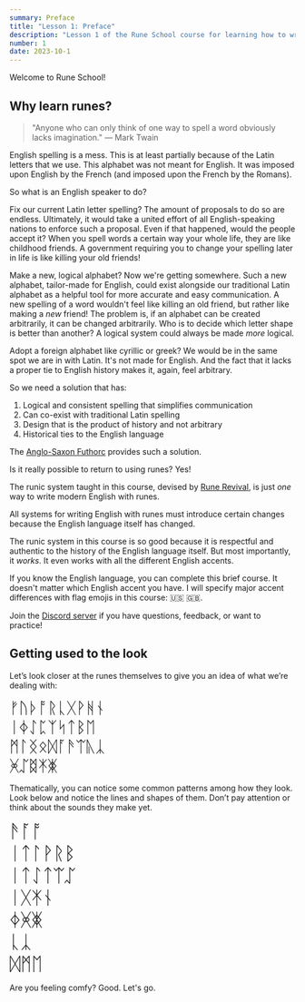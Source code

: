 ```yaml
---
summary: Preface
title: "Lesson 1: Preface"
description: "Lesson 1 of the Rune School course for learning how to write Modern English with the Anglo-Saxon futhorc"
number: 1
date: 2023-10-1
---
```


Welcome to Rune School!

## Why learn runes?

> "Anyone who can only think of one way to spell a word obviously lacks imagination." ― Mark Twain

English spelling is a mess. This is at least partially because of the Latin letters that we use. This alphabet was not meant for English. It was imposed upon English by the French (and imposed upon the French by the Romans).

So what is an English speaker to do? 

Fix our current Latin letter spelling? The amount of proposals to do so are endless. Ultimately, it would take a united effort of all English-speaking nations to enforce such a proposal. Even if that happened, would the people accept it? When you spell words a certain way your whole life, they are like childhood friends. A government requiring you to change your spelling later in life is like killing your old friends!

Make a new, logical alphabet? Now we're getting somewhere. Such a new alphabet, tailor-made for English, could exist alongside our traditional Latin alphabet as a helpful tool for more accurate and easy communication. A new spelling of a word wouldn't feel like killing an old friend, but rather like making a *new* friend! The problem is, if an alphabet can be created arbitrarily, it can be changed arbitrarily. Who is to decide which letter shape is better than another? A logical system could always be made *more* logical.

Adopt a foreign alphabet like cyrillic or greek? We would be in the same spot we are in with Latin. It's not made for English. And the fact that it lacks a proper tie to English history makes it, again, feel arbitrary.

So we need a solution that has:

1. Logical and consistent spelling that simplifies communication
2. Can co-exist with traditional Latin spelling
3. Design that is the product of history and not arbitrary 
4. Historical ties to the English language

The [Anglo-Saxon Futhorc](https://en.wikipedia.org/wiki/Anglo-Saxon_runes) provides such a solution.

Is it really possible to return to using runes? Yes!

The runic system taught in this course, devised by [Rune Revival](https://www.youtube.com/@LearnRunes), is just *one* way to write modern English with runes. 

All systems for writing English with runes must introduce certain changes because the English language itself has changed. 

The runic system in this course is so good because it is respectful and authentic to the history of the English language itself. But most importantly, it *works*. It even works with all the different English accents.

If you know the English language, you can complete this brief course. It doesn't matter which English accent you have. I will specify major accent differences with flag emojis in this course: 🇺🇸 🇬🇧.

Join the [Discord server](https://discord.gg/BThW4fxAwN) if you have questions, feedback, or want to practice!

## Getting used to the look

Let’s look closer at the runes themselves to give you an idea of what we’re dealing with:

<div style="font-size:2em;">ᚠᚢᚦᚩᚱᚳᚷᚹᚻᚾ</div>
<div style="font-size:2em;">ᛁᛄᛇᛈᛉᛋᛏᛒᛖ</div>
<div style="font-size:2em;">ᛗᛚᛝᛟᛞᚪᚫᛠᚣᛣ</div>
<div style="font-size:2em;">ᚸᛢᛥᛡᛤ</div>

Thematically, you can notice some common patterns among how they look. Look below and notice the lines and shapes of them. Don’t pay attention or think about the sounds they make yet.

<div style="font-size:2.3em;">ᚫᚪᚩ</div>
<div style="font-size:2.3em;">ᛁᛏᛚᚹᚱᛒ</div>
<div style="font-size:2.3em;">ᛁᛏᛇᛏᛠᛢ</div>
<div style="font-size:2.3em;">ᛁᚷᛡᚾ</div>
<div style="font-size:2.3em;">ᛄᚸᛤ</div>
<div style="font-size:2.3em;">ᚳᛣ</div>
<div style="font-size:2.3em;">ᛞᛗᛖ</div>

Are you feeling comfy? Good. Let's go.
